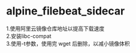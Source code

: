 # alpine_filebeat_sidecar

1.使用阿里云镜像仓库地址以提高下载速度  
2.安装libc-compat  
3.使用-t参数，使用完 wget 后删除，以减小镜像体积  
